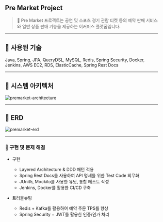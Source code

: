 ## Pre Market Project

> 🎫 Pre Market 프로젝트는 공연 및 스포츠 경기 관람 티켓 등의 예약 판매 서비스와 일반 상품 판매 기능을 제공하는 이커머스 플랫폼입니다.

---

## 🌱 사용된 기술

Java, Spring, JPA, QueryDSL, MySQL, Redis, Spring Security, Docker, Jenkins, AWS EC2, RDS, ElasticCache, Spring Rest
Docs

---

## 🌱 시스템 아키텍처

<img src="https://i.ibb.co/ZYV61xK/premarket-architecture.jpg" alt="premarket-architecture" border="0">

---

## 🌱 ERD

<img src="https://i.ibb.co/mtNQpPL/premarket-erd.png" alt="premarket-erd" border="0">

---

### 🌱 구현 및 문제 해결

- 구현
    - Layered Architecture & DDD 패턴 적용
    - Spring Rest Docs를 사용하여 API 명세를 위한 Test Code 의무화
    - JUnit5, Mockito를 사용한 유닛, 통합 테스트 작성
    - Jenkins, Docker를 활용한 CI/CD 구축


- 트러블슈팅
    - Redis + Kafka를 활용하여 예약 주문 TPS를 향상
    - Spring Security + JWT를 활용한 인증/인가 처리
